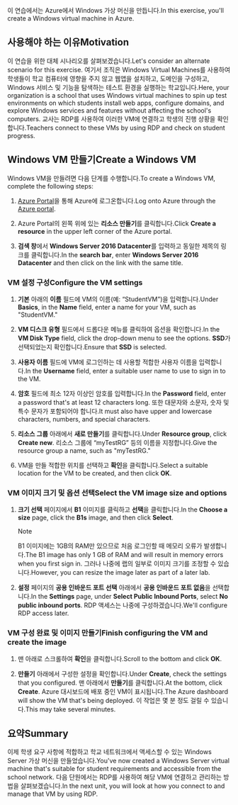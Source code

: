 <span data-ttu-id="ac8fa-101">이 연습에서는 Azure에서 Windows 가상 머신을 만듭니다.</span><span class="sxs-lookup"><span data-stu-id="ac8fa-101">In this exercise, you'll create a Windows virtual machine in Azure.</span></span>

## <a name="motivation"></a><span data-ttu-id="ac8fa-102">사용해야 하는 이유</span><span class="sxs-lookup"><span data-stu-id="ac8fa-102">Motivation</span></span>

<span data-ttu-id="ac8fa-103">이 연습을 위한 대체 시나리오를 살펴보겠습니다.</span><span class="sxs-lookup"><span data-stu-id="ac8fa-103">Let's consider an alternate scenario for this exercise.</span></span> <span data-ttu-id="ac8fa-104">여기서 조직은 Windows Virtual Machines를 사용하여 학생들이 학교 컴퓨터에 영향을 주지 않고 웹앱을 설치하고, 도메인을 구성하고, Windows 서비스 및 기능을 탐색하는 테스트 환경을 실행하는 학교입니다.</span><span class="sxs-lookup"><span data-stu-id="ac8fa-104">Here, your organization is a school that uses Windows virtual machines to spin up test environments on which students install web apps, configure domains, and explore Windows services and features without affecting the school's computers.</span></span> <span data-ttu-id="ac8fa-105">교사는 RDP를 사용하여 이러한 VM에 연결하고 학생의 진행 상황을 확인합니다.</span><span class="sxs-lookup"><span data-stu-id="ac8fa-105">Teachers connect to these VMs by using RDP and check on student progress.</span></span>

## <a name="create-a-windows-vm"></a><span data-ttu-id="ac8fa-106">Windows VM 만들기</span><span class="sxs-lookup"><span data-stu-id="ac8fa-106">Create a Windows VM</span></span>

<span data-ttu-id="ac8fa-107">Windows VM을 만들려면 다음 단계를 수행합니다.</span><span class="sxs-lookup"><span data-stu-id="ac8fa-107">To create a Windows VM, complete the following steps:</span></span>

1. <span data-ttu-id="ac8fa-108">[Azure Portal](https://portal.azure.com)을 통해 Azure에 로그온합니다.</span><span class="sxs-lookup"><span data-stu-id="ac8fa-108">Log onto Azure through the [Azure portal](https://portal.azure.com).</span></span>

1. <span data-ttu-id="ac8fa-109">Azure Portal의 왼쪽 위에 있는 **리소스 만들기**를 클릭합니다.</span><span class="sxs-lookup"><span data-stu-id="ac8fa-109">Click **Create a resource** in the upper left corner of the Azure portal.</span></span>

1. <span data-ttu-id="ac8fa-110">**검색 창**에서 **Windows Server 2016 Datacenter**를 입력하고 동일한 제목의 링크를 클릭합니다.</span><span class="sxs-lookup"><span data-stu-id="ac8fa-110">In the **search bar**, enter  **Windows Server 2016 Datacenter**  and then click on the link with the same title.</span></span>

### <a name="configure-the-vm-settings"></a><span data-ttu-id="ac8fa-111">VM 설정 구성</span><span class="sxs-lookup"><span data-stu-id="ac8fa-111">Configure the VM settings</span></span>

1. <span data-ttu-id="ac8fa-112">**기본** 아래의 **이름** 필드에 VM의 이름(예: “StudentVM”)을 입력합니다.</span><span class="sxs-lookup"><span data-stu-id="ac8fa-112">Under **Basics**, in the **Name** field, enter a name for your VM, such as "StudentVM."</span></span>

1. <span data-ttu-id="ac8fa-113">**VM 디스크 유형** 필드에서 드롭다운 메뉴를 클릭하여 옵션을 확인합니다.</span><span class="sxs-lookup"><span data-stu-id="ac8fa-113">In the **VM Disk Type** field, click the drop-down menu to see the options.</span></span> <span data-ttu-id="ac8fa-114">**SSD**가 선택되었는지 확인합니다.</span><span class="sxs-lookup"><span data-stu-id="ac8fa-114">Ensure that **SSD** is selected.</span></span>

1. <span data-ttu-id="ac8fa-115">**사용자 이름** 필드에 VM에 로그인하는 데 사용할 적합한 사용자 이름을 입력합니다.</span><span class="sxs-lookup"><span data-stu-id="ac8fa-115">In the **Username** field, enter a suitable user name to use to sign in to the VM.</span></span>

1. <span data-ttu-id="ac8fa-116">**암호** 필드에 최소 12자 이상인 암호를 입력합니다.</span><span class="sxs-lookup"><span data-stu-id="ac8fa-116">In the **Password** field, enter a password that's at least 12 characters long.</span></span> <span data-ttu-id="ac8fa-117">또한 대문자와 소문자, 숫자 및 특수 문자가 포함되어야 합니다.</span><span class="sxs-lookup"><span data-stu-id="ac8fa-117">It must also have upper and lowercase characters, numbers, and special characters.</span></span>

1. <span data-ttu-id="ac8fa-118">**리소스 그룹** 아래에서 **새로 만들기**를 클릭합니다.</span><span class="sxs-lookup"><span data-stu-id="ac8fa-118">Under **Resource group**, click **Create new**.</span></span> <span data-ttu-id="ac8fa-119">리소스 그룹에 “myTestRG” 등의 이름을 지정합니다.</span><span class="sxs-lookup"><span data-stu-id="ac8fa-119">Give the resource group a name, such as "myTestRG."</span></span>

1. <span data-ttu-id="ac8fa-120">VM을 만들 적합한 위치를 선택하고 **확인**을 클릭합니다.</span><span class="sxs-lookup"><span data-stu-id="ac8fa-120">Select a suitable location for the VM to be created, and then click **OK**.</span></span>

### <a name="select-the-vm-image-size-and-options"></a><span data-ttu-id="ac8fa-121">VM 이미지 크기 및 옵션 선택</span><span class="sxs-lookup"><span data-stu-id="ac8fa-121">Select the VM image size and options</span></span>

1. <span data-ttu-id="ac8fa-122">**크기 선택** 페이지에서 **B1** 이미지를 클릭하고 **선택**을 클릭합니다.</span><span class="sxs-lookup"><span data-stu-id="ac8fa-122">In the **Choose a size** page, click the **B1s** image, and then click **Select**.</span></span>

   > [!Note] 
   > <span data-ttu-id="ac8fa-123">B1 이미지에는 1GB의 RAM만 있으므로 처음 로그인할 때 메모리 오류가 발생합니다.</span><span class="sxs-lookup"><span data-stu-id="ac8fa-123">The B1 image has only 1 GB of RAM and will result in memory errors when you first sign in.</span></span> <span data-ttu-id="ac8fa-124">그러나 나중에 랩의 일부로 이미지 크기를 조정할 수 있습니다.</span><span class="sxs-lookup"><span data-stu-id="ac8fa-124">However, you can resize the image later as part of a later lab.</span></span>

1. <span data-ttu-id="ac8fa-125">**설정** 페이지의 **공용 인바운드 포트 선택** 아래에서 **공용 인바운드 포트 없음**을 선택합니다.</span><span class="sxs-lookup"><span data-stu-id="ac8fa-125">In the **Settings** page, under **Select Public Inbound Ports**, select **No public inbound ports**.</span></span> <span data-ttu-id="ac8fa-126">RDP 액세스는 나중에 구성하겠습니다.</span><span class="sxs-lookup"><span data-stu-id="ac8fa-126">We'll configure RDP access later.</span></span>

### <a name="finish-configuring-the-vm-and-create-the-image"></a><span data-ttu-id="ac8fa-127">VM 구성 완료 및 이미지 만들기</span><span class="sxs-lookup"><span data-stu-id="ac8fa-127">Finish configuring the VM and create the image</span></span>

1. <span data-ttu-id="ac8fa-128">맨 아래로 스크롤하여 **확인**을 클릭합니다.</span><span class="sxs-lookup"><span data-stu-id="ac8fa-128">Scroll to the bottom and click **OK**.</span></span>

1. <span data-ttu-id="ac8fa-129">**만들기** 아래에서 구성한 설정을 확인합니다.</span><span class="sxs-lookup"><span data-stu-id="ac8fa-129">Under **Create**, check the settings that you configured.</span></span> <span data-ttu-id="ac8fa-130">맨 아래에서 **만들기**를 클릭합니다.</span><span class="sxs-lookup"><span data-stu-id="ac8fa-130">At the bottom, click **Create**.</span></span> <span data-ttu-id="ac8fa-131">Azure 대시보드에 배포 중인 VM이 표시됩니다.</span><span class="sxs-lookup"><span data-stu-id="ac8fa-131">The Azure dashboard will show the VM that's being deployed.</span></span> <span data-ttu-id="ac8fa-132">이 작업은 몇 분 정도 걸릴 수 있습니다.</span><span class="sxs-lookup"><span data-stu-id="ac8fa-132">This may take several minutes.</span></span>

## <a name="summary"></a><span data-ttu-id="ac8fa-133">요약</span><span class="sxs-lookup"><span data-stu-id="ac8fa-133">Summary</span></span>

<span data-ttu-id="ac8fa-134">이제 학생 요구 사항에 적합하고 학교 네트워크에서 액세스할 수 있는 Windows Server 가상 머신을 만들었습니다.</span><span class="sxs-lookup"><span data-stu-id="ac8fa-134">You've now created a Windows Server virtual machine that's suitable for student requirements and accessible from the school network.</span></span> <span data-ttu-id="ac8fa-135">다음 단원에서는 RDP를 사용하여 해당 VM에 연결하고 관리하는 방법을 살펴보겠습니다.</span><span class="sxs-lookup"><span data-stu-id="ac8fa-135">In the next unit, you will look at how you connect to and manage that VM by using RDP.</span></span>
